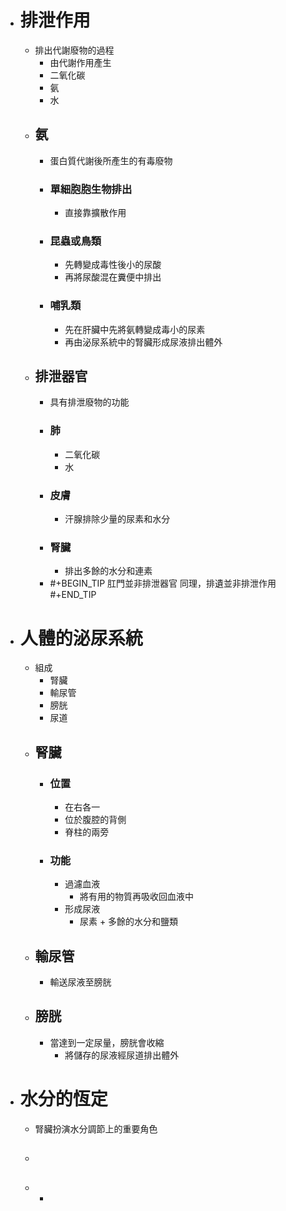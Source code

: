 - # 排泄作用
	- 排出代謝廢物的過程
		- 由代謝作用產生
		- 二氧化碳
		- 氨
		- 水
	- ## 氨
		- 蛋白質代謝後所產生的有毒廢物
		- ### 單細胞胞生物排出
			- 直接靠擴散作用
		- ### 昆蟲或鳥類
			- 先轉變成毒性後小的尿酸
			- 再將尿酸混在糞便中排出
		- ### 哺乳類
			- 先在肝臟中先將氨轉變成毒小的尿素
			- 再由泌尿系統中的腎臟形成尿液排出體外
	- ## 排泄器官
		- 具有排泄廢物的功能
		- ### 肺
			- 二氧化碳
			- 水
		- ### 皮膚
			- 汗腺排除少量的尿素和水分
		- ### 腎臟
			- 排出多餘的水分和連素
		- #+BEGIN_TIP
		  肛門並非排泄器官
		  同理，排遺並非排泄作用
		  #+END_TIP
- # 人體的泌尿系統
	- 組成
		- 腎臟
		- 輸尿管
		- 膀胱
		- 尿道
	- ## 腎臟
		- ### 位置
			- 在右各一
			- 位於腹腔的背側
			- 脊柱的兩旁
		- ### 功能
			- 過濾血液
				- 將有用的物質再吸收回血液中
			- 形成尿液
				- 尿素 + 多餘的水分和鹽類
	- ## 輸尿管
		- 輸送尿液至膀胱
	- ## 膀胱
		- 當達到一定尿量，膀胱會收縮
			- 將儲存的尿液經尿道排出體外
- # 水分的恆定
	- 腎臟扮演水分調節上的重要角色
	- ##
	-
		-